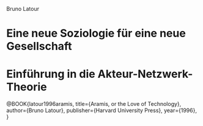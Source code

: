 Bruno Latour

# Eine neue Soziologie für eine neue Gesellschaft
# Einführung in die Akteur-Netzwerk-Theorie

@BOOK{latour1996aramis, 
  title={Aramis, or the Love of Technology},
  author={Bruno Latour},
  publisher={Harvard University Press},
  year={1996},
}
